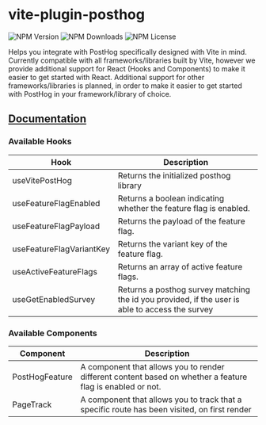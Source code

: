 # vite-plugin-posthog

![NPM Version](https://img.shields.io/npm/v/vite-plugin-posthog)
![NPM Downloads](https://img.shields.io/npm/dt/vite-plugin-posthog)
![NPM License](https://img.shields.io/npm/l/vite-plugin-posthog)

Helps you integrate with PostHog specifically designed with Vite in mind. Currently compatible with all frameworks/libraries built by Vite, however we provide additional support for React (Hooks and Components) to make it easier to get started with React. Additional support for other frameworks/libraries is planned, in order to make it easier to get started with PostHog in your framework/library of choice.

## [Documentation](https://vite-posthog.tsotne.co.uk)

### Available Hooks

| Hook                     | Description                                                                                     |
| ------------------------ | ----------------------------------------------------------------------------------------------- |
| useVitePostHog           | Returns the initialized posthog library                                                         |
| useFeatureFlagEnabled    | Returns a boolean indicating whether the feature flag is enabled.                               |
| useFeatureFlagPayload    | Returns the payload of the feature flag.                                                        |
| useFeatureFlagVariantKey | Returns the variant key of the feature flag.                                                    |
| useActiveFeatureFlags    | Returns an array of active feature flags.                                                       |
| useGetEnabledSurvey      | Returns a posthog survey matching the id you provided, if the user is able to access the survey |

### Available Components

| Component      | Description                                                                                                |
| -------------- | ---------------------------------------------------------------------------------------------------------- |
| PostHogFeature | A component that allows you to render different content based on whether a feature flag is enabled or not. |
| PageTrack      | A component that allows you to track that a specific route has been visited, on first render               |
